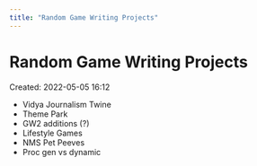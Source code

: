 ```yaml
---
title: "Random Game Writing Projects"
---
```

# Random Game Writing Projects

Created: 2022-05-05 16:12

-   Vidya Journalism Twine
-   Theme Park
-   GW2 additions (?)
-   Lifestyle Games
-   NMS Pet Peeves
-   Proc gen vs dynamic

